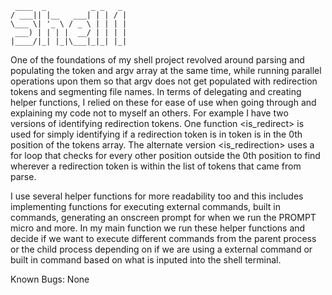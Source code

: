 ```
 ____  _          _ _   _
/ ___|| |__   ___| | | / |
\___ \| '_ \ / _ \ | | | |
 ___) | | | |  __/ | | | |
|____/|_| |_|\___|_|_| |_|
```
One of the foundations of my shell project revolved around parsing and populating the token and argv array at the same time, while running parallel operations upon them so that argv does not get populated with redirection tokens and segmenting file names. In terms of delegating and creating helper functions, I relied on these for ease of use when going through and explaining my code not to myself an others. For example I have two versions of identifying redirection tokens. One function <is_redirect> is used for simply identifying if a redirection token is in token is in the 0th position of the tokens array. The alternate version <is_redirection> uses a for loop that checks for every other position outside the 0th position to find wherever a redirection token is within the list of tokens that came from parse.

I use several helper functions for more readability too and this includes implementing functions for executing external commands, built in commands, generating an onscreen prompt for when we run the PROMPT micro and more. In my main function we run these helper functions and decide if we want to execute different commands from the parent process or the child process depending on if we are using a external command or built in command based on what is inputed into the shell terminal.

Known Bugs: None

